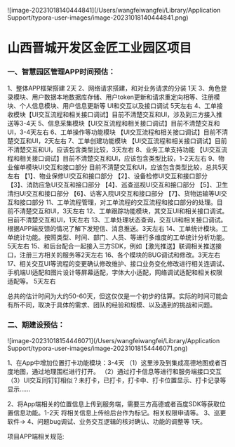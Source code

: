 ![image-20231018140444841](/Users/wangfeiwangfei/Library/Application Support/typora-user-images/image-20231018140444841.png)

# **山西晋城开发区金匠工业园区项目**

### 一、智慧园区管理APP时间预估：

1、整体APP框架搭建 2天
2、网络请求搭建，和对业务请求的分装 1天
3、角色登录模块、用户数据本地数据库存储、用户token更新和请求重定向相等、注册模块、个人信息模块、用户信息更新等 UI和交互以及接口调试  5天左右
4、工单接收模块【UI交互流程和相关接口调试】目前不清楚交互和UI，涉及到三方接入推送等3-4天
5、信息采集模块【UI交互流程和相关接口调试】目前不清楚交互和UI，3-4天左右
6、工单操作等功能模块 【UI交互流程和相关接口调试】目前不清楚交互和UI，2天左右
7、工单创建功能模块 【UI交互流程和相关接口调试】目前不清楚交互和UI，应该包含类型比较，3天左右
8、业务工单支持功能 【UI交互流程和相关接口调试】目前不清楚交互和UI，应该包含类型比较，1-2天左右
9、物业催单模块UI交互和接口部分 目前不清楚交互和UI，应该包含类型比较，总共5天左右
【1】、物业保修UI交互和接口部分
【2】、设备检修UI交互和接口部分
【3】、消防应急UI交互和接口部分
【4】、巡查巡视UI交互和接口部分
【5】、卫生清扫UI交互和接口部分
【6】、访客入院UI交互和接口部分
【7】、货物运输等UI交互和接口部分
11、工单流程管理，对工单流程的交互流程和接口部分的处理。目前不清楚交互和UI，3天左右
12、工单跟踪功能模块，其交互UI和相关接口调试。目前不清楚交互和UI，1天左右
13、工单处理状态查询，交互UI和相关接口调试。根据APP端反馈的情况了解下发短信、消息推送。3天左右
14、工单统计模块。工单统计功能。按照类型、时间、部门、人员、等进行多维度的工单统计分析功能。5天左右
15、和后台配合一起接入三方SDK，例如【激光推送】联调相关推送接口，注册三方相关的服务等2天左右
16、各个模块的BUG调试和修改。3天左右
17、相关交互UI等流程的变更确认修改维护、接口业务变化修改进行相关连调试、手机端UI适配和图片设计等屏幕适配，字体大小适配，网络调试适配和相关权限适配等。 5天左右

总共的估计时间为大约50-60天，但这仅仅是一个初步的估算。实际的时间可能会有所不同，取决于具体的需求、团队的经验和规模、以及遇到的挑战和问题。

### 二、期建设预估：

![image-20231018154446071](/Users/wangfeiwangfei/Library/Application Support/typora-user-images/image-20231018154446071.png)

1、在App中增加位置打卡功能模块：3-4天
       （1）这里涉及到集成高德地图或者百度地图，通过地理围栏进行打开。
       （2）通过打卡信息等进行和服务端接口交互
       （3）UI交互同钉钉相似？未打卡，已打卡，打卡中、打卡位置显示、打卡记录等显示......

2、将App端相关的位置信息上传到服务端，需要三方高德或者百度SDK等获取位置信息功能。1-2天
将相关信息上传给后台作为标记。相关权限申请等。
3、巡更软件->
4、问题bug调试、业务交互逻辑的核对确认、功能的调整等 1天。

项目APP端相关规范:
